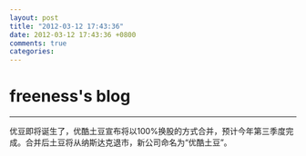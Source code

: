```yaml
---
layout: post
title: "2012-03-12 17:43:36"
date: 2012-03-12 17:43:36 +0800
comments: true
categories: 
---
```


# freeness's blog

----------

>
优豆即将诞生了，优酷土豆宣布将以100%换股的方式合并，预计今年第三季度完成。合并后土豆将从纳斯达克退市，新公司命名为“优酷土豆”。